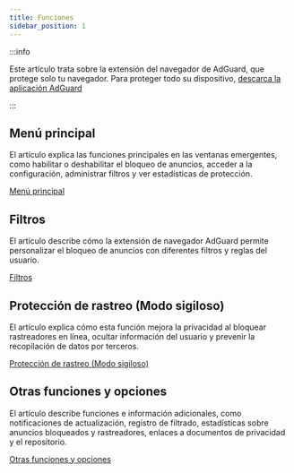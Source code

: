```yaml
---
title: Funciones
sidebar_position: 1
---
```


:::info

Este artículo trata sobre la extensión del navegador de AdGuard, que protege solo tu navegador. Para proteger todo su dispositivo, [descarca la aplicación AdGuard](https://agrd.io/download-kb-adblock)

:::

## Menú principal

El artículo explica las funciones principales en las ventanas emergentes, como habilitar o deshabilitar el bloqueo de anuncios, acceder a la configuración, administrar filtros y ver estadísticas de protección.

[Menú principal](/adguard-browser-extension/features/main-menu.md)

## Filtros

El artículo describe cómo la extensión de navegador AdGuard permite personalizar el bloqueo de anuncios con diferentes filtros y reglas del usuario.

[Filtros](/adguard-browser-extension/features/filters.md)

## Protección de rastreo (Modo sigiloso)

El artículo explica cómo esta función mejora la privacidad al bloquear rastreadores en línea, ocultar información del usuario y prevenir la recopilación de datos por terceros.

[Protección de rastreo (Modo sigiloso)](/adguard-browser-extension/features/stealth-mode.md)

## Otras funciones y opciones

El artículo describe funciones e información adicionales, como notificaciones de actualización, registro de filtrado, estadísticas sobre anuncios bloqueados y rastreadores, enlaces a documentos de privacidad y el repositorio.

[Otras funciones y opciones](/adguard-browser-extension/features/other-features.md)
